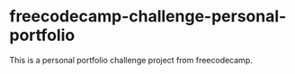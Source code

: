 # freecodecamp-challenge-personal-portfolio
 This is a personal portfolio challenge project from freecodecamp.
